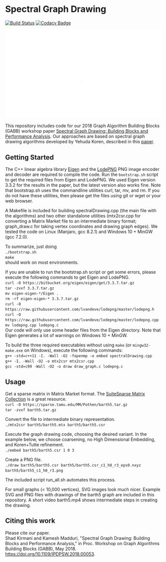 # Spectral Graph Drawing

[![Build Status](https://travis-ci.com/kmadduri/SpectralGraphDrawing.svg?branch=master)](https://travis-ci.com/kmadduri/SpectralGraphDrawing)  [![Codacy Badge](https://api.codacy.com/project/badge/Grade/1296e6349fdf46baa9b8b0fadbb51a35)](https://app.codacy.com/app/kamesh.madduri/SpectralGraphDrawing?utm_source=github.com&utm_medium=referral&utm_content=kmadduri/SpectralGraphDrawing&utm_campaign=Badge_Grade_Settings)

<img src="barth5_103.gif" style="max-width:100%"/>

This repository includes code for our 2018 Graph Algorithm Building Blocks (GABB) workshop paper [Spectral Graph Drawing: Building Blocks and Performance Analysis](https://doi.org/10.1109/IPDPSW.2018.00053). Our approaches are based on spectral graph drawing algorithms developed by Yehuda Koren, described in this [paper](https://doi.org/10.1016/j.camwa.2004.08.015). 

## Getting Started

The C++ linear algebra library [Eigen](http://eigen.tuxfamily.org/index.php?title=Main_Page) and the [LodePNG](https://lodev.org/lodepng/) PNG image encoder and decoder are required to compile the code. Run the `bootstrap.sh` script to get the required files from Eigen and LodePNG. We used Eigen version 3.3.2 for the results in the paper, but the latest version also works fine. Note that bootstrap.sh uses the commandline utilities curl, tar, mv, and rm. If you do not have these utilities, then please get the files using git or wget or your web browser. 

A Makefile is included for building spectralDrawing.cpp (the main file with the algorithms) and two other standalone utilities (mtx2csr.cpp for converting a Matrix Market file to an intermediate binary format; graph_draw.c for taking vertex coordinates and drawing graph edges). We tested the code on Linux (Manjaro, gcc 8.2.1) and Windows 10 + MinGW (gcc 7.2.0). 

To summarize, just doing  
`./bootstrap.sh`  
`make`  
should work on most environments.

If you are unable to run the bootstrap.sh script or get some errors, please execute the following commands to get Eigen and LodePNG.    
`curl -O https://bitbucket.org/eigen/eigen/get/3.3.7.tar.gz`  
`tar -zvxf 3.3.7.tar.gz`  
`mv eigen-eigen-*/Eigen .`  
`rm -rf eigen-eigen-* 3.3.7.tar.gz`  
`curl -O https://raw.githubusercontent.com/lvandeve/lodepng/master/lodepng.h`  
`curl -O https://raw.githubusercontent.com/lvandeve/lodepng/master/lodepng.cpp`  
`mv lodepng.cpp lodepng.c`  
Our code will only use some header files from the Eigen directory. Note that Eigen generates a lot of warnings on Windows 10 + MinGW.

To build the three required executables without using `make` (or `mingw32-make.exe` on Windows), execute the following commands:  
`g++ -std=c++11 -I. -Wall -O2 -fopenmp -o embed spectralDrawing.cpp`  
`g++ -I. -Wall -O2 -o mtx2csr mtx2csr.cpp`  
`gcc -std=c99 -Wall -O2 -o draw draw_graph.c lodepng.c`  

## Usage

Get a sparse matrix in Matrix Market format. The [SuiteSparse Matrix Collection](https://sparse.tamu.edu/) is a great resource.  
`curl -O https://sparse.tamu.edu/MM/Pothen/barth5.tar.gz`  
`tar -zvxf barth5.tar.gz`  

Convert the file to intermediate binary representation.  
`./mtx2csr barth5/barth5.mtx barth5/barth5.csr`  

Execute the graph drawing code, choosing the desired variant. In the example below, we choose coarsening, no High Dimensional Embedding, and Koren+Tutte refinement.  
`./embed barth5/barth5.csr 1 0 3`  

Create a PNG file.  
`./draw barth5/barth5.csr barth5/barth5.csr_c1_h0_r3_eps0.nxyz barth5/barth5_c1_h0_r3.png`  

The included script run_all.sh automates this process.  

For small graphs (< 10,000 vertices), SVG images look much nicer. Example SVG and PNG files with drawings of the barth5 graph are included in this repository. A short video barth5.mp4 shows intermediate steps in creating the drawing.

## Citing this work

Please cite our paper.  
Shad Kirmani and Kamesh Madduri, "Spectral Graph Drawing: Building Blocks and Performance Analysis," in Proc. Workshop on Graph Algorithms Building Blocks (GABB), May 2018. <https://doi.org/10.1109/IPDPSW.2018.00053>.
